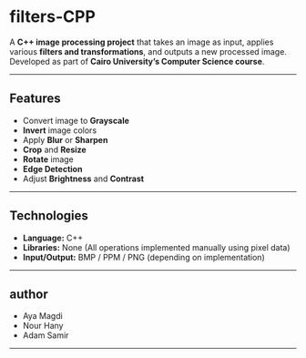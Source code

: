 #  filters-CPP

A **C++ image processing project** that takes an image as input, applies various **filters and transformations**, and outputs a new processed image.  
Developed as part of **Cairo University’s Computer Science course**.

---

##  Features
-  Convert image to **Grayscale**
-  **Invert** image colors
-  Apply **Blur** or **Sharpen**
-  **Crop** and **Resize**
-  **Rotate** image
-  **Edge Detection**
-  Adjust **Brightness** and **Contrast**

---

##  Technologies
- **Language:** C++
- **Libraries:** None (All operations implemented manually using pixel data)
- **Input/Output:** BMP / PPM / PNG (depending on implementation)

---
##  author
- Aya Magdi
- Nour Hany
- Adam Samir
---

